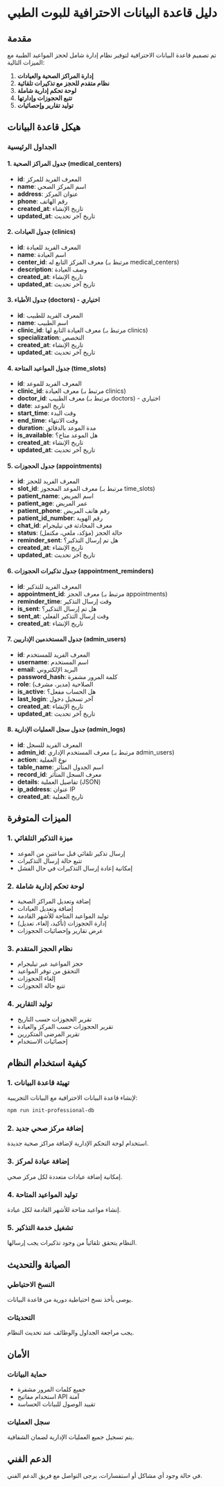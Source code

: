 # دليل قاعدة البيانات الاحترافية للبوت الطبي

## مقدمة

تم تصميم قاعدة البيانات الاحترافية لتوفير نظام إدارة شامل لحجز المواعيد الطبية مع الميزات التالية:

1. **إدارة المراكز الصحية والعيادات**
2. **نظام متقدم للحجز مع تذكيرات تلقائية**
3. **لوحة تحكم إدارية شاملة**
4. **تتبع الحجوزات وإدارتها**
5. **توليد تقارير وإحصائيات**

## هيكل قاعدة البيانات

### الجداول الرئيسية

#### 1. جدول المراكز الصحية (medical_centers)
- **id**: المعرف الفريد للمركز
- **name**: اسم المركز الصحي
- **address**: عنوان المركز
- **phone**: رقم الهاتف
- **created_at**: تاريخ الإنشاء
- **updated_at**: تاريخ آخر تحديث

#### 2. جدول العيادات (clinics)
- **id**: المعرف الفريد للعيادة
- **name**: اسم العيادة
- **center_id**: معرف المركز التابع له (مرتبط بـ medical_centers)
- **description**: وصف العيادة
- **created_at**: تاريخ الإنشاء
- **updated_at**: تاريخ آخر تحديث

#### 3. جدول الأطباء (doctors) - اختياري
- **id**: المعرف الفريد للطبيب
- **name**: اسم الطبيب
- **clinic_id**: معرف العيادة التابع لها (مرتبط بـ clinics)
- **specialization**: التخصص
- **created_at**: تاريخ الإنشاء
- **updated_at**: تاريخ آخر تحديث

#### 4. جدول المواعيد المتاحة (time_slots)
- **id**: المعرف الفريد للموعد
- **clinic_id**: معرف العيادة (مرتبط بـ clinics)
- **doctor_id**: معرف الطبيب (مرتبط بـ doctors) - اختياري
- **date**: تاريخ الموعد
- **start_time**: وقت البدء
- **end_time**: وقت الانتهاء
- **duration**: مدة الموعد بالدقائق
- **is_available**: هل الموعد متاح؟
- **created_at**: تاريخ الإنشاء
- **updated_at**: تاريخ آخر تحديث

#### 5. جدول الحجوزات (appointments)
- **id**: المعرف الفريد للحجز
- **slot_id**: معرف الموعد المحجوز (مرتبط بـ time_slots)
- **patient_name**: اسم المريض
- **patient_age**: عمر المريض
- **patient_phone**: رقم هاتف المريض
- **patient_id_number**: رقم الهوية
- **chat_id**: معرف المحادثة في تيليجرام
- **status**: حالة الحجز (مؤكد، ملغي، مكتمل)
- **reminder_sent**: هل تم إرسال التذكير؟
- **created_at**: تاريخ الإنشاء
- **updated_at**: تاريخ آخر تحديث

#### 6. جدول تذكيرات الحجوزات (appointment_reminders)
- **id**: المعرف الفريد للتذكير
- **appointment_id**: معرف الحجز (مرتبط بـ appointments)
- **reminder_time**: وقت إرسال التذكير
- **is_sent**: هل تم إرسال التذكير؟
- **sent_at**: وقت إرسال التذكير الفعلي
- **created_at**: تاريخ الإنشاء

#### 7. جدول المستخدمين الإداريين (admin_users)
- **id**: المعرف الفريد للمستخدم
- **username**: اسم المستخدم
- **email**: البريد الإلكتروني
- **password_hash**: كلمة المرور مشفرة
- **role**: الصلاحية (مدير، مشرف)
- **is_active**: هل الحساب مفعل؟
- **last_login**: آخر تسجيل دخول
- **created_at**: تاريخ الإنشاء
- **updated_at**: تاريخ آخر تحديث

#### 8. جدول سجل العمليات الإدارية (admin_logs)
- **id**: المعرف الفريد للسجل
- **admin_id**: معرف المستخدم الإداري (مرتبط بـ admin_users)
- **action**: نوع العملية
- **table_name**: اسم الجدول المتأثر
- **record_id**: معرف السجل المتأثر
- **details**: تفاصيل العملية (JSON)
- **ip_address**: عنوان IP
- **created_at**: تاريخ العملية

## الميزات المتوفرة

### 1. ميزة التذكير التلقائي
- إرسال تذكير تلقائي قبل ساعتين من الموعد
- تتبع حالة إرسال التذكيرات
- إمكانية إعادة إرسال التذكيرات في حال الفشل

### 2. لوحة تحكم إدارية شاملة
- إضافة وتعديل المراكز الصحية
- إضافة وتعديل العيادات
- توليد المواعيد المتاحة للأشهر القادمة
- إدارة الحجوزات (تأكيد، إلغاء، تعديل)
- عرض تقارير وإحصائيات الحجوزات

### 3. نظام الحجز المتقدم
- حجز المواعيد عبر تيليجرام
- التحقق من توفر المواعيد
- إلغاء الحجوزات
- تتبع حالة الحجوزات

### 4. توليد التقارير
- تقرير الحجوزات حسب التاريخ
- تقرير الحجوزات حسب المركز والعيادة
- تقرير المرضى المتكررين
- إحصائيات الاستخدام

## كيفية استخدام النظام

### 1. تهيئة قاعدة البيانات
لإنشاء قاعدة البيانات الاحترافية مع البيانات التجريبية:

```bash
npm run init-professional-db
```

### 2. إضافة مركز صحي جديد
استخدام لوحة التحكم الإدارية لإضافة مراكز صحية جديدة.

### 3. إضافة عيادة لمركز
إمكانية إضافة عيادات متعددة لكل مركز صحي.

### 4. توليد المواعيد المتاحة
إنشاء مواعيد متاحة للأشهر القادمة لكل عيادة.

### 5. تشغيل خدمة التذكير
النظام يتحقق تلقائياً من وجود تذكيرات يجب إرسالها.

## الصيانة والتحديث

### النسخ الاحتياطي
يوصى بأخذ نسخ احتياطية دورية من قاعدة البيانات.

### التحديثات
يجب مراجعة الجداول والوظائف عند تحديث النظام.

## الأمان

### حماية البيانات
- جميع كلمات المرور مشفرة
- استخدام مفاتيح API آمنة
- تقييد الوصول للبيانات الحساسة

### سجل العمليات
يتم تسجيل جميع العمليات الإدارية لضمان الشفافية.

## الدعم الفني

في حالة وجود أي مشاكل أو استفسارات، يرجى التواصل مع فريق الدعم الفني.